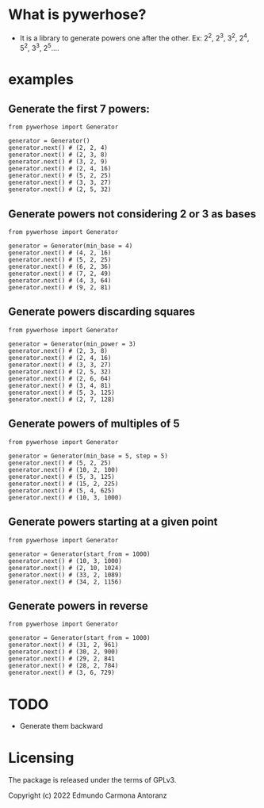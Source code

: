 # What is pywerhose?

- It is a library to generate powers one after the other. Ex: 2<sup>2</sup>, 2<sup>3</sup>, 3<sup>2</sup>, 2<sup>4</sup>, 5<sup>2</sup>, 3<sup>3</sup>, 2<sup>5</sup>....

# examples

## Generate the first 7 powers:
```
from pywerhose import Generator

generator = Generator()
generator.next() # (2, 2, 4)
generator.next() # (2, 3, 8)
generator.next() # (3, 2, 9)
generator.next() # (2, 4, 16)
generator.next() # (5, 2, 25)
generator.next() # (3, 3, 27)
generator.next() # (2, 5, 32)
```

## Generate powers not considering 2 or 3 as bases
```
from pywerhose import Generator

generator = Generator(min_base = 4)
generator.next() # (4, 2, 16)
generator.next() # (5, 2, 25)
generator.next() # (6, 2, 36)
generator.next() # (7, 2, 49)
generator.next() # (4, 3, 64)
generator.next() # (9, 2, 81)
```

## Generate powers discarding squares
```
from pywerhose import Generator

generator = Generator(min_power = 3)
generator.next() # (2, 3, 8)
generator.next() # (2, 4, 16)
generator.next() # (3, 3, 27)
generator.next() # (2, 5, 32)
generator.next() # (2, 6, 64)
generator.next() # (3, 4, 81)
generator.next() # (5, 3, 125)
generator.next() # (2, 7, 128)
```

## Generate powers of multiples of 5
```
from pywerhose import Generator

generator = Generator(min_base = 5, step = 5)
generator.next() # (5, 2, 25)
generator.next() # (10, 2, 100)
generator.next() # (5, 3, 125)
generator.next() # (15, 2, 225)
generator.next() # (5, 4, 625)
generator.next() # (10, 3, 1000)
```

## Generate powers starting at a given point
```
from pywerhose import Generator

generator = Generator(start_from = 1000)
generator.next() # (10, 3, 1000)
generator.next() # (2, 10, 1024)
generator.next() # (33, 2, 1089)
generator.next() # (34, 2, 1156)
```

## Generate powers in reverse
```
from pywerhose import Generator

generator = Generator(start_from = 1000)
generator.next() # (31, 2, 961)
generator.next() # (30, 2, 900)
generator.next() # (29, 2, 841
generator.next() # (28, 2, 784)
generator.next() # (3, 6, 729)
```

# TODO
- Generate them backward

# Licensing
The package is released under the terms of GPLv3.

Copyright (c) 2022 Edmundo Carmona Antoranz

